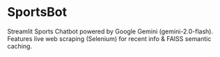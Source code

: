 # SportsBot
Streamlit Sports Chatbot powered by Google Gemini (gemini-2.0-flash). Features live web scraping (Selenium) for recent info &amp; FAISS semantic caching.
